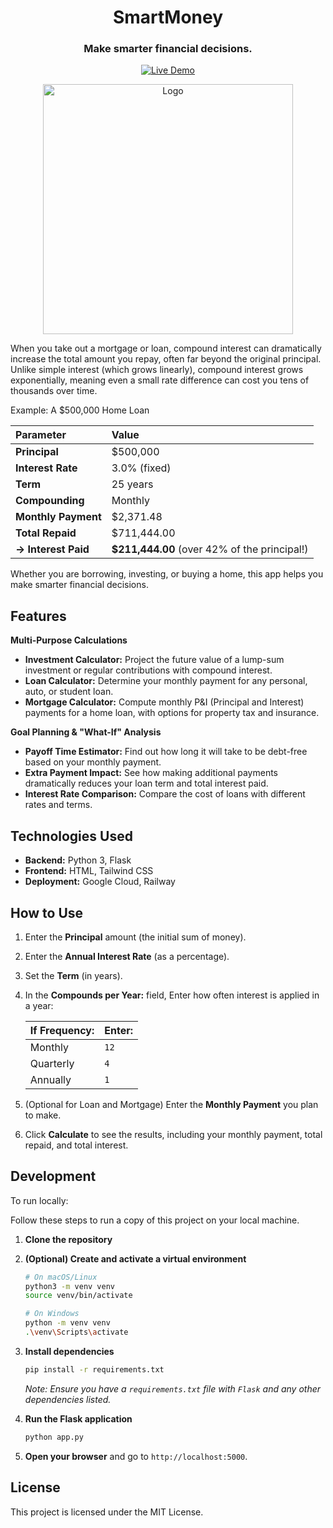 <a id="readme-top"></a>

<div align="center">
  <h1>SmartMoney</h1>
  <h3>Make smarter financial decisions.</h3>
  
[![Live Demo](https://img.shields.io/badge/Try-Live_Demo-green)]()

</div>
<p align="center">
  <img src="https://github.com/UjuAyoku/smart-money/blob/main/smartmoney.PNG" alt="Logo" width="400">
</p>
When you take out a mortgage or loan, compound interest can dramatically increase the total amount you repay, often far beyond the original principal. Unlike simple interest (which grows linearly), compound interest grows exponentially, meaning even a small rate difference can cost you tens of thousands over time.

Example: A $500,000 Home Loan

| Parameter | Value |
| :--- | :--- |
| **Principal** | $500,000 |
| **Interest Rate** | 3.0% (fixed) |
| **Term** | 25 years |
| **Compounding** | Monthly |
| **Monthly Payment** | $2,371.48 |
| **Total Repaid** | $711,444.00 |
| **→ Interest Paid** | **$211,444.00** (over 42% of the principal!) |

Whether you are borrowing, investing, or buying a home, this app helps you make smarter financial decisions.

## Features

**Multi-Purpose Calculations**

- **Investment Calculator:** Project the future value of a lump-sum investment or regular contributions with compound interest.
- **Loan Calculator:** Determine your monthly payment for any personal, auto, or student loan.
- **Mortgage Calculator:** Compute monthly P&I (Principal and Interest) payments for a home loan, with options for property tax and insurance.

 **Goal Planning & "What-If" Analysis**
- **Payoff Time Estimator:** Find out how long it will take to be debt-free based on your monthly payment.
- **Extra Payment Impact:** See how making additional payments dramatically reduces your loan term and total interest paid.
- **Interest Rate Comparison:** Compare the cost of loans with different rates and terms.
    
## Technologies Used

- **Backend:** Python 3, Flask
- **Frontend:** HTML, Tailwind CSS
- **Deployment:** Google Cloud, Railway

## How to Use
1.  Enter the **Principal** amount (the initial sum of money).
2.  Enter the **Annual Interest Rate** (as a percentage).
3.  Set the **Term** (in years).
4.  In the **Compounds per Year:** field, Enter how often interest is applied in a year:
   
    | If Frequency: | Enter: |
    | :--- | :--- |
    | Monthly | `12` |
    | Quarterly | `4` |
    | Annually | `1` |
    
5.  (Optional for Loan and Mortgage) Enter the **Monthly Payment** you plan to make.
6.  Click **Calculate** to see the results, including your monthly payment, total repaid, and total interest.

## Development
To run locally:

Follow these steps to run a copy of this project on your local machine.

1.  **Clone the repository**

2.  **(Optional) Create and activate a virtual environment**
    ```bash
    # On macOS/Linux
    python3 -m venv venv
    source venv/bin/activate

    # On Windows
    python -m venv venv
    .\venv\Scripts\activate
    ```

3.  **Install dependencies**
    ```bash
    pip install -r requirements.txt
    ```
    *Note: Ensure you have a `requirements.txt` file with `Flask` and any other dependencies listed.*

4.  **Run the Flask application**
    ```bash
    python app.py
    ```

5.  **Open your browser** and go to `http://localhost:5000`.

## License

This project is licensed under the MIT License.
